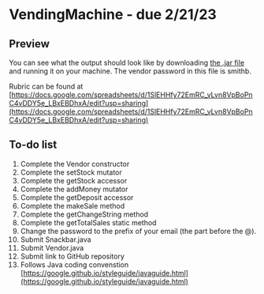 # VendingMachine - due 2/21/23

## Preview
You can see what the output should look like by downloading [the .jar file](https://github.com/smithbwlhs/VendingMachine/blob/main/VendingMachine.jar) and running it on your machine. The vendor password in this file is smithb.


Rubric can be found at [https://docs.google.com/spreadsheets/d/1SlEHHfy72EmRC_vLvn8VpBoPnC4vDDY5e_LBxEBDhxA/edit?usp=sharing](https://docs.google.com/spreadsheets/d/1SlEHHfy72EmRC_vLvn8VpBoPnC4vDDY5e_LBxEBDhxA/edit?usp=sharing)

## To-do list
1. Complete the Vendor constructor
2. Complete the setStock mutator
3. Complete the getStock accessor
4. Complete the addMoney mutator
5. Complete the getDeposit accessor
6. Complete the makeSale method
7. Complete the getChangeString method
8. Complete the getTotalSales static method
9. Change the password to the prefix of your email (the part before the @).
9. Submit Snackbar.java
10. Submit Vendor.java
11. Submit link to GitHub repository
12. Follows Java coding convenstion [https://google.github.io/styleguide/javaguide.html](https://google.github.io/styleguide/javaguide.html)
